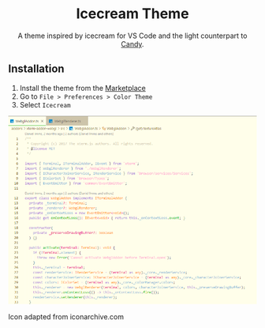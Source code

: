 <div align="center">

# Icecream Theme

A theme inspired by icecream for VS Code and the light counterpart to [Candy](https://marketplace.visualstudio.com/items?itemName=meganrogge.icecream-theme).

</div>

## Installation

1. Install the theme from the [Marketplace](https://marketplace.visualstudio.com/items?itemName=meganrogge.icecream-theme)
2. Go to `File > Preferences > Color Theme`
3. Select `Icecream`

<img src="https://raw.githubusercontent.com/meganrogge/icecream-theme/main/theme.PNG" alt="Icecream theme preview" style="max-width:100%;">

Icon adapted from iconarchive.com